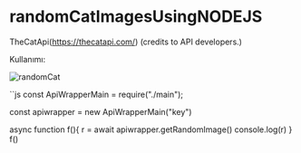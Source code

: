 # randomCatImagesUsingNODEJS

TheCatApi(https://thecatapi.com/) (credits to API developers.)

Kullanımı:

![randomCat](https://user-images.githubusercontent.com/40924591/175761456-b000ad8d-83c0-4925-b3bd-33666cc56436.png)

``js
const ApiWrapperMain = require("./main");

const apiwrapper = new ApiWrapperMain("key")


async function f(){
    r = await apiwrapper.getRandomImage()
    console.log(r)
}
f()
````
